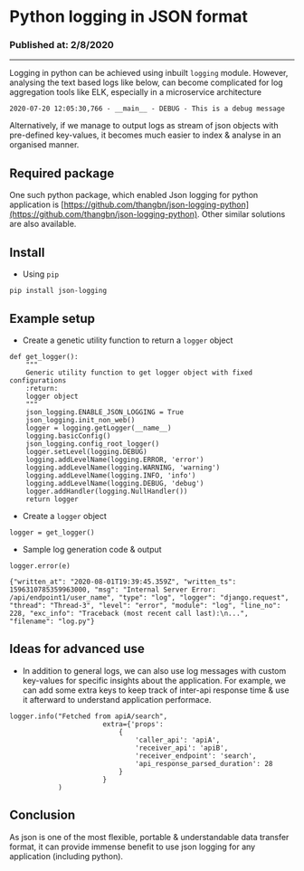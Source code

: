 # Python logging in JSON format
### Published at: 2/8/2020
---
Logging in python can be achieved using inbuilt `logging` module. However, analysing the text based logs like below, can become complicated for log aggregation tools like ELK, especially in a microservice architecture
```
2020-07-20 12:05:30,766 - __main__ - DEBUG - This is a debug message
``` 
Alternatively, if we manage to output logs as stream of json objects with pre-defined key-values, it becomes much easier to index & analyse in an organised manner. 

## Required package
One such python package, which enabled Json logging for python application is [https://github.com/thangbn/json-logging-python](https://github.com/thangbn/json-logging-python). Other similar solutions are also available.

## Install
- Using `pip`
```
pip install json-logging
```

## Example setup
- Create a genetic utility function to return a `logger` object

```
def get_logger():
    """
    Generic utility function to get logger object with fixed configurations
    :return:
    logger object
    """
    json_logging.ENABLE_JSON_LOGGING = True
    json_logging.init_non_web()
    logger = logging.getLogger(__name__)
    logging.basicConfig()
    json_logging.config_root_logger()
    logger.setLevel(logging.DEBUG)
    logging.addLevelName(logging.ERROR, 'error')
    logging.addLevelName(logging.WARNING, 'warning')
    logging.addLevelName(logging.INFO, 'info')
    logging.addLevelName(logging.DEBUG, 'debug')
    logger.addHandler(logging.NullHandler())
    return logger

```
- Create a `logger` object
```
logger = get_logger()
```
- Sample log generation code & output
```
logger.error(e)

{"written_at": "2020-08-01T19:39:45.359Z", "written_ts": 1596310785359963000, "msg": "Internal Server Error: /api/endpoint1/user_name", "type": "log", "logger": "django.request", "thread": "Thread-3", "level": "error", "module": "log", "line_no": 228, "exc_info": "Traceback (most recent call last):\n...", "filename": "log.py"}

```

## Ideas for advanced use
- In addition to general logs, we can also use log messages with custom key-values for specific insights about the application. For example, we can add some extra keys to keep track of inter-api response time & use it afterward to understand application performace.
```
logger.info("Fetched from apiA/search",
                       extra={'props':
                           {
                               'caller_api': 'apiA',
                               'receiver_api': 'apiB',
                               'receiver_endpoint': 'search',
                               'api_response_parsed_duration': 28
                           }
                       }
            )

```

## Conclusion
As json is one of the most flexible, portable & understandable data transfer format, it can provide immense benefit to use json logging for any application (including python).

